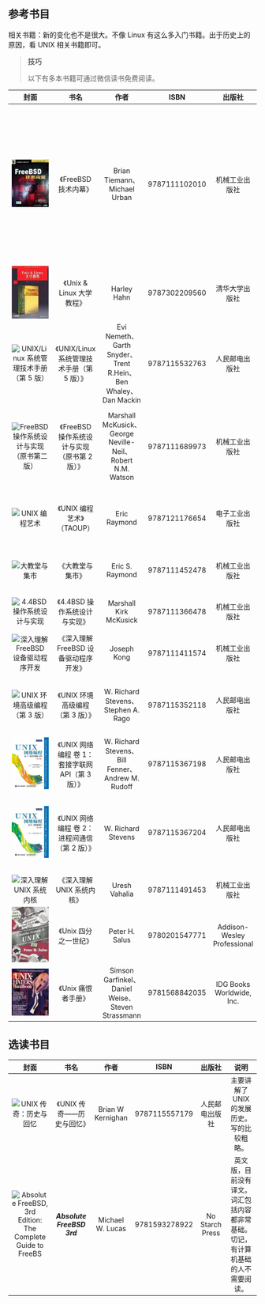 ## 参考书目

相关书籍：新的变化也不是很大。不像 Linux 有这么多入门书籍。出于历史上的原因，看 UNIX 相关书籍即可。


> **技巧**
>
> 以下有多本书籍可通过微信读书免费阅读。


| 封面 | 书名 | 作者 | ISBN | 出版社 | 说明 |
| :---: | :---: | :---: | :---: | :---: | :---: |
|![FreeBSD 技术内幕](../.gitbook/assets/Unleashed.png) | 《FreeBSD 技术内幕》 | Brian Tiemann、Michael Urban | 9787111102010 | 机械工业出版社 |  2002 年的书，居然还能用。你该说 BSD 没有发展，还是该说他稳定？本书推荐选读第 1、4、8、9、10、11、12、13 章|
| ![Unix & Linux 大学教程](../.gitbook/assets/unix3.png) | 《Unix & Linux 大学教程》 | Harley Hahn | 9787302209560 | 清华大学出版社 | 命令行基础 |
| ![UNIX/Linux 系统管理技术手册（第 5 版）](../.gitbook/assets/unix4.png) | 《UNIX/Linux 系统管理技术手册（第 5 版）》 | Evi Nemeth、Garth Snyder、Trent R.Hein、Ben Whaley、Dan Mackin | 9787115532763 | 人民邮电出版社 |命令行进阶与 UNIX 基础 |
| ![FreeBSD 操作系统设计与实现（原书第二版）](../.gitbook/assets/freebsd2rd.png) | 《FreeBSD 操作系统设计与实现（原书第 2 版）》 | Marshall McKusick、George Neville-Neil、Robert N.M. Watson | 9787111689973 | 机械工业出版社 |  主要讲解了内核。轻型纸，居然还有几个章节要自己在网络自己下载？ |
| ![UNIX 编程艺术](../.gitbook/assets/s11345267.png) | 《UNIX 编程艺术》（TAOUP） | Eric Raymond | 9787121176654 | 电子工业出版社 | 主要讲解了 UNIX 的设计哲学与软件工程理论。 |
| ![大教堂与集市](../.gitbook/assets/dajiaotang.png) | 《大教堂与集市》 | Eric S. Raymond | 9787111452478 | 机械工业出版社 | 主要介绍了开源运动的发展史。 |
| ![4.4BSD 操作系统设计与实现](../.gitbook/assets/4BSD.png) | 《4.4BSD 操作系统设计与实现》 | Marshall Kirk McKusick | 9787111366478 | 机械工业出版社 | 4.4BSD 操作系统设计与实现 |
| ![深入理解 FreeBSD 设备驱动程序开发](../.gitbook/assets/qudong.png) | 《深入理解 FreeBSD 设备驱动程序开发》 | Joseph Kong | 9787111411574 | 机械工业出版社 |  FreeBSD 设备驱动程序开发 |
| ![UNIX 环境高级编程（第 3 版）](../.gitbook/assets/unix.png) | 《UNIX 环境高级编程（第 3 版）》 | W. Richard Stevens、Stephen A. Rago | 9787115352118 | 人民邮电出版社 |  深入了解驱动 UNIX 内核的编程接口的实用知识 |
| ![UNIX 网络编程 卷 1：套接字联网 API（第 3 版）](../.gitbook/assets/unix1.png) | 《UNIX 网络编程 卷 1：套接字联网 API（第 3 版）》 | W. Richard Stevens、Bill Fenner、Andrew M. Rudoff | 9787115367198 | 人民邮电出版社 | 如何使用套接字 API 进行网络编程 |
| ![UNIX 网络编程 卷 2：进程间通信（第 2 版）](../.gitbook/assets/unix2.png) | 《UNIX 网络编程 卷 2：进程间通信（第 2 版）》 | W. Richard Stevens | 9787115367204 | 人民邮电出版社 | 深入了解各种进程间通信形式。**这书原作者没出第 3 版，不用再找了** |
| ![深入理解 UNIX 系统内核](../.gitbook/assets/unixinternals.png) | 《深入理解 UNIX 系统内核》 | Uresh Vahalia | 9787111491453 | 机械工业出版社 | UNIX 内核基础 |
| ![Unix 四分之一世纪](../.gitbook/assets/unix25.png) | 《Unix 四分之一世纪》|  Peter H. Salus | 9780201547771| Addison-Wesley Professional | 历史书，中译本在[此](https://freebsd.gitbook.io/unix-er-shi-wu-nian) |
| ![Unix 痛恨者手册](../.gitbook/assets/unixno.png) | 《Unix 痛恨者手册》 | Simson Garfinkel、Daniel Weise、Steven Strassmann | 9781568842035 |  IDG Books Worldwide, Inc. |  历史书，中译本在[此](https://book.bsdcn.org/unix-tong-hen-zhe-shou-ce) |


## 选读书目

| 封面 | 书名 | 作者 | ISBN | 出版社 |说明 |
| :---: | :---: | :---: | :---: | :---: | :---: |
| ![UNIX 传奇：历史与回忆](../.gitbook/assets/unixchuanqi.png) | 《UNIX 传奇——历史与回忆》 | Brian W Kernighan | 9787115557179 | 人民邮电出版社 | 主要讲解了 UNIX 的发展历史。写的比较粗略。 |
| ![Absolute FreeBSD, 3rd Edition: The Complete Guide to FreeBS](../.gitbook/assets/AbsoluteBSD.png) | ***Absolute FreeBSD 3rd*** | Michael W. Lucas | 9781593278922 | No Starch Press |英文版，目前没有译文。词汇包括内容都非常基础。切记，有计算机基础的人不需要阅读。 |
